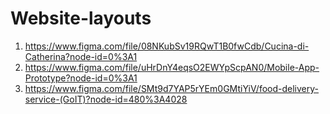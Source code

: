 # Website-layouts

1) https://www.figma.com/file/08NKubSv19RQwT1B0fwCdb/Cucina-di-Catherina?node-id=0%3A1
2) https://www.figma.com/file/uHrDnY4eqsO2EWYpScpAN0/Mobile-App-Prototype?node-id=0%3A1
3) https://www.figma.com/file/SMt9d7YAP5rYEm0GMtiYiV/food-delivery-service-(GoIT)?node-id=480%3A4028
